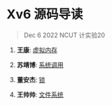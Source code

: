 # Xv6 源码导读

> Dec 6 2022
> NCUT 计实验20

1. **王康**: [虚拟内存](../xv6/VM/index.md)

2. **苏靖博**: [系统调用](../xv6/Syscall/index.md)

3. **董安杰**: [锁](../xv6/Lock/index.md)

4. **王帅帅**: [文件系统](../xv6/Filesystem/Filesystem_Hierachy.md)
